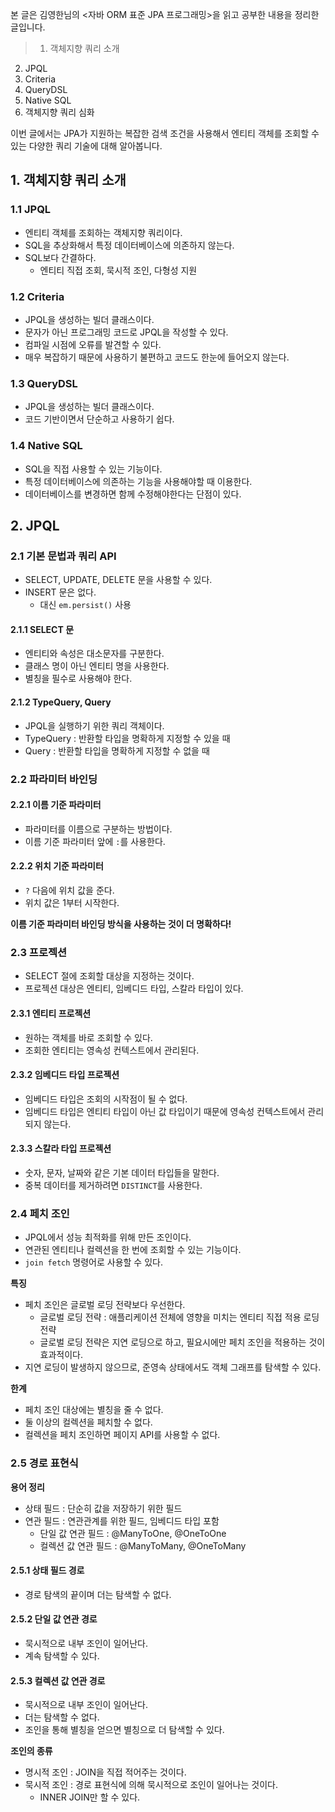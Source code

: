본 글은 김영한님의 <자바 ORM 표준 JPA 프로그래밍>을 읽고 공부한 내용을 정리한 글입니다.

> 1. 객체지향 쿼리 소개
2. JPQL
3. Criteria
4. QueryDSL
5. Native SQL
6. 객체지향 쿼리 심화

이번 글에서는 JPA가 지원하는 복잡한 검색 조건을 사용해서 엔티티 객체를 조회할 수 있는 다양한 쿼리 기술에 대해 알아봅니다.

## 1. 객체지향 쿼리 소개

### 1.1 JPQL
- 엔티티 객체를 조회하는 객체지향 쿼리이다.
- SQL을 추상화해서 특정 데이터베이스에 의존하지 않는다.
- SQL보다 간결하다.
   - 엔티티 직접 조회, 묵시적 조인, 다형성 지원

### 1.2 Criteria
- JPQL을 생성하는 빌더 클래스이다.
- 문자가 아닌 프로그래밍 코드로 JPQL을 작성할 수 있다.
- 컴파일 시점에 오류를 발견할 수 있다.
- 매우 복잡하기 때문에 사용하기 불편하고 코드도 한눈에 들어오지 않는다.

### 1.3 QueryDSL
- JPQL을 생성하는 빌더 클래스이다.
- 코드 기반이면서 단순하고 사용하기 쉽다.

### 1.4 Native SQL
- SQL을 직접 사용할 수 있는 기능이다.
- 특정 데이터베이스에 의존하는 기능을 사용해야할 때 이용한다.
- 데이터베이스를 변경하면 함께 수정해야한다는 단점이 있다.

## 2. JPQL

### 2.1 기본 문법과 쿼리 API
- SELECT, UPDATE, DELETE 문을 사용할 수 있다.
- INSERT 문은 없다.
   - 대신 `em.persist()` 사용

#### 2.1.1 SELECT 문
- 엔티티와 속성은 대소문자를 구분한다.
- 클래스 명이 아닌 엔티티 명을 사용한다.
- 별칭을 필수로 사용해야 한다.

#### 2.1.2 TypeQuery, Query
- JPQL을 실행하기 위한 쿼리 객체이다.
- TypeQuery : 반환할 타입을 명확하게 지정할 수 있을 때
- Query : 반환할 타입을 명확하게 지정할 수 없을 때

### 2.2 파라미터 바인딩
#### 2.2.1 이름 기준 파라미터
- 파라미터를 이름으로 구분하는 방법이다.
- 이름 기준 파라미터 앞에 `:`를 사용한다.

#### 2.2.2 위치 기준 파라미터
- `?` 다음에 위치 값을 준다.
- 위치 값은 1부터 시작한다.

**이름 기준 파라미터 바인딩 방식을 사용하는 것이 더 명확하다!**

### 2.3 프로젝션
- SELECT 절에 조회할 대상을 지정하는 것이다.
- 프로젝션 대상은 엔티티, 임베디드 타입, 스칼라 타입이 있다.

#### 2.3.1 엔티티 프로젝션
- 원하는 객체를 바로 조회할 수 있다.
- 조회한 엔티티는 영속성 컨텍스트에서 관리된다.

#### 2.3.2 임베디드 타입 프로젝션
- 임베디드 타입은 조회의 시작점이 될 수 없다.
- 임베디드 타입은 엔티티 타입이 아닌 값 타입이기 때문에 영속성 컨텍스트에서 관리되지 않는다.

#### 2.3.3 스칼라 타입 프로젝션
- 숫자, 문자, 날짜와 같은 기본 데이터 타입들을 말한다.
- 중복 데이터를 제거하려면 `DISTINCT`를 사용한다.

### 2.4 페치 조인
- JPQL에서 성능 최적화를 위해 만든 조인이다.
- 연관된 엔티티나 컬렉션을 한 번에 조회할 수 있는 기능이다.
- `join fetch` 명령어로 사용할 수 있다.

**특징**
- 페치 조인은 글로벌 로딩 전략보다 우선한다.
    - 글로벌 로딩 전략 : 애플리케이션 전체에 영향을 미치는 엔티티 직접 적용 로딩 전략
    - 글로벌 로딩 전략은 지연 로딩으로 하고, 필요시에만 페치 조인을 적용하는 것이 효과적이다.
- 지연 로딩이 발생하지 않으므로, 준영속 상태에서도 객체 그래프를 탐색할 수 있다.

**한계**
- 페치 조인 대상에는 별칭을 줄 수 없다.
- 둘 이상의 컬렉션을 페치할 수 없다.
- 컬렉션을 페치 조인하면 페이지 API를 사용할 수 없다.

### 2.5 경로 표현식
**용어 정리**
- 상태 필드 : 단순히 값을 저장하기 위한 필드
- 연관 필드 : 연관관계를 위한 필드, 임베디드 타입 포함
   - 단일 값 연관 필드 : @ManyToOne, @OneToOne
   - 컬렉션 값 연관 필드 : @ManyToMany, @OneToMany
   
#### 2.5.1 상태 필드 경로
- 경로 탐색의 끝이며 더는 탐색할 수 없다.

#### 2.5.2 단일 값 연관 경로
- 묵시적으로 내부 조인이 일어난다.
- 계속 탐색할 수 있다.

#### 2.5.3 컬렉션 값 연관 경로
- 묵시적으로 내부 조인이 일어난다.
- 더는 탐색할 수 없다.
- 조인을 통해 별칭을 얻으면 별칭으로 더 탐색할 수 있다.


**조인의 종류**
- 명시적 조인 : JOIN을 직접 적어주는 것이다.
- 묵시적 조인 : 경로 표현식에 의해 묵시적으로 조인이 일어나는 것이다.
    - INNER JOIN만 할 수 있다.
